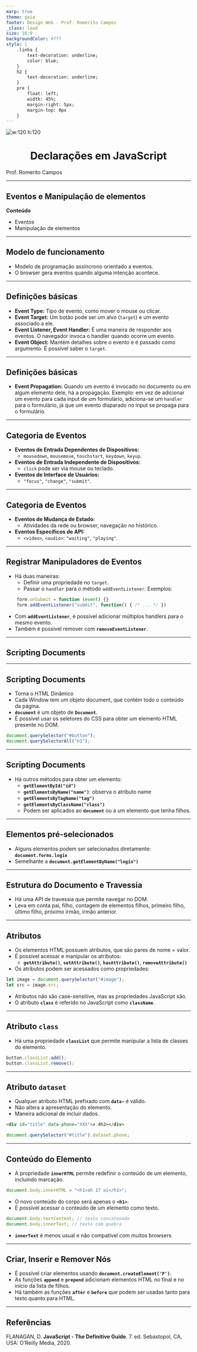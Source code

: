 ```yaml
---
marp: true
theme: gaia
footer: Design Web - Prof. Romerito Campos
_class: lead
size: 16:9
backgroundColor: #fff
style: |
    .linha {
        text-decoration: underline;
        color: blue;
    } 
    h2 {
        text-decoration: underline;
    }    
    pre {
        float: left;
        width: 45%;
        margin-right: 5px;
        margin-top: 0px
    }
---
```



![w:120 h:120](../../../assets/ifrn-vertical.png)
# Declarações em JavaScript
Prof. Romerito Campos

---
## Eventos e Manipulação de elementos

**Conteúdo**

- Eventos
- Manipulação de elementos

---

## Modelo de funcionamento

- Modelo de programação assíncrono orientado a eventos.
- O browser gera eventos quando alguma intenção acontece.

---

## Definições básicas

- **Event Type:** Tipo de evento, como mover o mouse ou clicar.
- **Event Target:** Um botão pode ser um alvo (`target`) e um evento associado a ele.
- **Event Listener, Event Handler:** É uma maneira de responder aos eventos. O navegador invoca o handler quando ocorre um evento.
- **Event Object:** Mantém detalhes sobre o evento e é passado como argumento. É possível saber o `target`.

---

## Definições básicas

- **Event Propagation:** Quando um evento é invocado no documento ou em algum elemento dele, há a propagação. Exemplo: em vez de adicionar um evento para cada input de um formulário, adiciona-se um `handler` para o formulário, já que um evento disparado no input se propaga para o formulário.

---

## Categoria de Eventos

- **Eventos de Entrada Dependentes de Dispositivos:**
    - `mousedown`, `mousemove`, `touchstart`, `keydown`, `keyup`.
- **Eventos de Entrada Independente de Dispositivos:**
    - `click` pode ser via mouse ou teclado.
- **Eventos de Interface de Usuários:**
    - `"focus"`, `"change"`, `"submit"`.

---
## Categoria de Eventos

- **Eventos de Mudança de Estado:**
    - Atividades da rede ou browser, navegação no histórico.
- **Eventos Específicos de API:**
    - `<video>`, `<audio>`: `"waiting"`, `"playing"`.

---

## Registrar Manipuladores de Eventos

- Há duas maneiras:
    - Definir uma propriedade no `target`.
    - Passar o `handler` para o método `addEventListener`.
Exemplos:    
```javascript
    form.onSubmit = function (event) {}
    form.addEventListener("submit", function() { /* ... */ })
```
- Com **`addEventListener`**, é possível adicionar múltiplos handlers para o mesmo evento.
- Também é possível remover com **`removeEventListener`**.

---
<style scoped>
section {
    display: flex;
    flex-direction: column;
    justify-content: center;
    align-items:center;
}

h1 {
    text-align:center;
}
</style>

## Scripting Documents

---

## Scripting Documents

- Torna o HTML Dinâmico
- Cada Window tem um objeto document, que contém todo o conteúdo da página.
- **`document`** é um objeto de **`Document`**.
- É possível usar os seletores do CSS para obter um elemento HTML presente no DOM.
```javascript
document.querySelector("#button");
document.querySelectorAll("h1");
```
---

## Scripting Documents

- Há outros métodos para obter um elemento:
    - **`getElementById("id")`**
    - **`getElementsByName("name")`**: observa o atributo name
    - **`getElementsByTagName("tag")`**
    - **`getElementsByClassName("class")`**
    - Podem ser aplicados ao **`document`** ou a um elemento que tenha filhos.

---

## Elementos pré-selecionados

- Alguns elementos podem ser selecionados diretamente: **`document.forms.login`**
- Semelhante a **`document.getElementByName("login")`**

---

## Estrutura do Documento e Travessia

- Há uma API de travessia que permite navegar no DOM.
- Leva em conta pai, filho, contagem de elementos filhos, primeiro filho, último filho, próximo irmão, irmão anterior.

---

## Atributos

<style> pre{float: none}</style>

- Os elementos HTML possuem atributos, que são pares de nome = valor.
- É possível acessar e manipular os atributos:
    - **`getAttribute()`**, **`setAttribute()`**, **`hasAttribute()`**, **`removeAttribute()`**
- Os atributos podem ser acessados como propriedades:
    
```javascript
let image = document.querySelector("#image");
let src = image.src;
```
    
- Atributos não são case-sensitive, mas as propriedades JavaScript são.
- O atributo **`class`** é referido no JavaScript como **`className`**.

---

## Atributo `class`

- Há uma propriedade **`classList`** que permite manipular a lista de classes do elemento.
    
```javascript
button.classList.add();
button.classList.remove();
```

---

## Atributo `dataset`

- Qualquer atributo HTML prefixado com **`data-`** é válido.
- Não altera a apresentação do elemento.
- Maneira adicional de incluir dados.
    
```html
<div id="title" data-phone="XXX">✗ 4h2></div>
```

```javascript
document.querySelector("#title").dataset.phone;
``` 
---

## Conteúdo do Elemento

- A propriedade **`innerHTML`** permite redefinir o conteúdo de um elemento, incluindo marcação.
    
```javascript
document.body.innerHTML = "<h1>ah 17 oi</h1>";
```
    
- O novo conteúdo do corpo será apenas o **`<h1>`**.
- É possível acessar o conteúdo de um elemento como texto.
    
```javascript
document.body.textContent; // texto concatenado
document.body.innerText; // texto com quebra
```
    
- **`innerText`** é menos usual e não compatível com muitos browsers

---

## Criar, Inserir e Remover Nós

- É possível criar elementos usando **`document.createElement('P')`**.
- As funções **`append`** e **`prepend`** adicionam elementos HTML no final e no início da lista de filhos.
- Há também as funções **`after`** e **`before`** que podem ser usadas tanto para texto quanto para HTML.

---

## Referências

FLANAGAN, D. **JavaScript - The Definitive Guide**. 7. ed. Sebastopol, CA, USA: O’Reilly Media, 2020.
